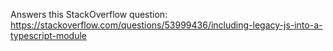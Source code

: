 Answers this StackOverflow question: 
https://stackoverflow.com/questions/53999436/including-legacy-js-into-a-typescript-module
